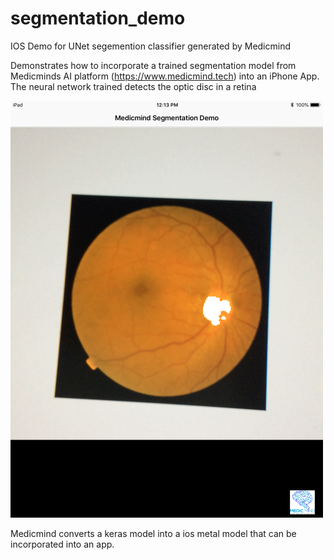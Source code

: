 # segmentation_demo

IOS Demo for UNet segemention classifier generated by Medicmind

Demonstrates how to incorporate a trained segmentation model from Medicminds AI platform (https://www.medicmind.tech) into an iPhone App.
The neural network trained detects the optic disc in a retina

![retina](IMG_0312_500.png)

Medicmind converts a keras model into a ios metal model that can be incorporated into an app.
